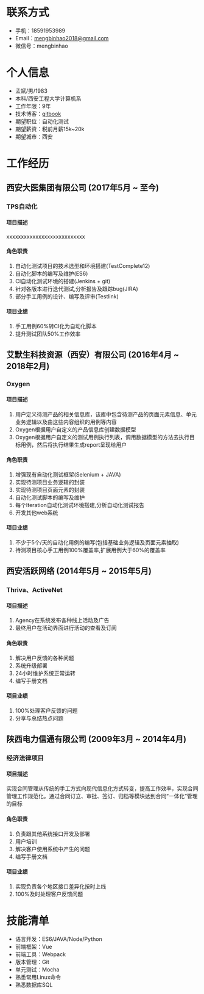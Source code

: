 # 联系方式
- 手机：18591953989
- Email：mengbinhao2018@gmail.com
- 微信号：mengbinhao


# 个人信息
- 孟斌/男/1983
- 本科/西安工程大学计算机系
- 工作年限：9年
- 技术博客：[gitbook](https://jackmeng.gitbook.io/note/)
- 期望职位：自动化测试
- 期望薪资：税前月薪15k~20k
- 期望城市：西安


# 工作经历
## 西安大医集团有限公司 (2017年5月 ~ 至今)

### TPS自动化

#### 项目描述
xxxxxxxxxxxxxxxxxxxxxxxxxxx

#### 角色职责
1. 自动化测试项目的技术选型和环境搭建(TestComplete12)
2. 自动化脚本的编写及维护(ES6)
3. CI自动化测试环境的搭建(Jenkins + git)
4. 针对各版本进行迭代测试,分析报告及跟踪bug(JIRA)
5. 部分手工用例的设计、编写及评审(Testlink)

#### 项目业绩
1. 手工用例60%转CI化为自动化脚本
2. 提升测试团队50%工作效率


## 艾默生科技资源（西安）有限公司 (2016年4月 ~ 2018年2月)

### Oxygen

#### 项目描述
1. 用户定义待测产品的相关信息库，该库中包含待测产品的页面元素信息、单元业务逻辑以及由这些内容组织的用例等内容
2. Oxygen根据用户自定义的产品信息库创建数据模型
3. Oxygen根据用户自定义的测试用例执行列表，调用数据模型的方法去执行目标用例，然后将执行结果生成report呈现给用户

#### 角色职责
1. 增强现有自动化测试框架(Selenium + JAVA)
2. 实现待测项目业务逻辑的封装
3. 实现待测项目页面元素的封装
4. 自动化测试脚本的编写及维护
5. 每个Iteration自动化测试环境搭建,分析自动化测试报告
6. 开发其他web系统

#### 项目业绩
1. 不少于5个/天的自动化用例的编写(包括基础业务逻辑及页面元素抽取)
2. 待测项目核心手工用例100%覆盖率,扩展用例大于60%的覆盖率


## 西安活跃网络 (2014年5月 ~ 2015年5月)

### Thriva、ActiveNet

#### 项目描述
1. Agency在系统发布各种线上活动及广告
2. 最终用户在活动界面进行活动的查看及订阅

#### 角色职责
1. 解决用户反馈的各种问题
2. 系统升级部署
3. 24小时维护系统正常运转
4. 编写手册文档

#### 项目业绩
1. 100%处理客户反馈的问题
2. 分享与总结热点问题


## 陕西电力信通有限公司 (2009年3月 ~ 2014年4月)

### 经济法律项目
#### 项目描述
实现合同管理从传统的手工方式向现代信息化方式转变，提高工作效率，实现合同管理工作规范化。通过合同订立、审批、签订、归档等模块达到合同“一体化”管理的目标

#### 角色职责
1. 负责跟其他系统接口开发及部署
2. 用户培训
3. 解决客户使用系统中产生的问题
4. 编写手册文档

#### 项目业绩
1. 实现负责各个地区接口差异化按时上线
2. 100%及时处理客户反馈问题


# 技能清单
- 语言开发：ES6/JAVA/Node/Python
- 前端框架：Vue
- 前端工具：Webpack
- 版本管理：Git
- 单元测试：Mocha
- 熟悉常用Linux命令
- 熟悉数据库SQL